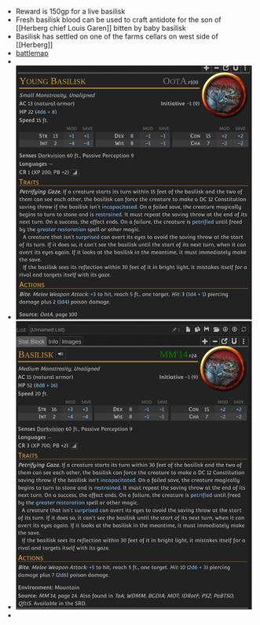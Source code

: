 - Reward is 150gp for a live basilisk
- Fresh basilisk blood can be used to craft antidote for the son of [[Herberg chief Louis Garen]] bitten by baby basilisk
- Basilisk has settled on one of the farms cellars on west side of [[Herberg]]
- [battlemap](./battle_maps/basilisk_cellar.xcf)
-
- ![Screenshot_20241124_194129.png](../assets/Screenshot_20241124_194129_1732473826880_0.png)
- ![Screenshot_20241124_194625.png](../assets/Screenshot_20241124_194625_1732473994895_0.png)
-